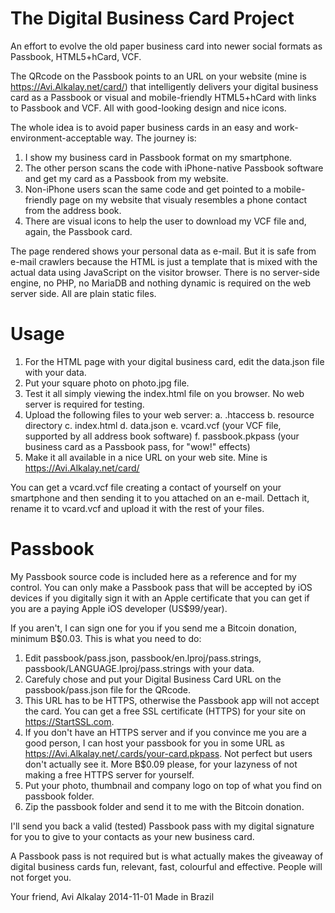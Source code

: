 The Digital Business Card Project
=================================

An effort to evolve the old paper business card into newer social formats as Passbook, HTML5+hCard, VCF.

The QRcode on the Passbook points to an URL on your website (mine is https://Avi.Alkalay.net/card/) that intelligently
delivers your digital business card as a Passbook or visual and mobile-friendly HTML5+hCard with links to Passbook and VCF.
All with good-looking design and nice icons.

The whole idea is to avoid paper business cards in an easy and work-environment-acceptable way. The journey is:

1. I show my business card in Passbook format on my smartphone.
2. The other person scans the code with iPhone-native Passbook software and get my card as a Passbook from my website.
3. Non-iPhone users scan the same code and get pointed to a mobile-friendly page on my website that visualy resembles a phone contact from the address book.
4. There are visual icons to help the user to download my VCF file and, again, the Passbook card.

The page rendered shows your personal data as e-mail. But it is safe from e-mail crawlers because the HTML is just a template that is mixed with
the actual data using JavaScript on the visitor browser. There is no server-side engine, no PHP, no MariaDB and nothing dynamic
is required on the web server side. All are plain static files.

Usage
=====

1. For the HTML page with your digital business card, edit the data.json file with your data.
2. Put your square photo on photo.jpg file. 
3. Test it all simply viewing the index.html file on you browser. No web server is required for testing.
4. Upload the following files to your web server:
	a. .htaccess
	b. resource directory
	c. index.html
	d. data.json
	e. vcard.vcf (your VCF file, supported by all address book software)
	f. passbook.pkpass (your business card as a Passbook pass, for "wow!" effects)
5. Make it all available in a nice URL on your web site. Mine is https://Avi.Alkalay.net/card/

You can get a vcard.vcf file creating a contact of yourself on your smartphone and then sending it to you attached on an e-mail.
Dettach it, rename it to vcard.vcf and upload it with the rest of your files.

Passbook
========

My Passbook source code is included here as a reference and for my control. You can only make a Passbook pass that will be accepted by
iOS devices if you digitally sign it with an Apple certificate that you can get if you are a paying Apple iOS developer (US$99/year).

If you aren't, I can sign one for you if you send me a Bitcoin donation, minimum B$0.03. This is what you need to do:

1. Edit passbook/pass.json, passbook/en.lproj/pass.strings, passbook/LANGUAGE.lproj/pass.strings with your data.
2. Carefuly chose and put your Digital Business Card URL on the passbook/pass.json file for the QRcode.
3. This URL has to be HTTPS, otherwise the Passbook app will not accept the card. You can get a free SSL certificate (HTTPS) for your site on https://StartSSL.com.
4. If you don't have an HTTPS server and if you convince me you are a good person, I can host your passbook for you in some URL as https://Avi.Alkalay.net/.cards/your-card.pkpass. Not perfect but users don't actually see it. More B$0.09 please, for your lazyness of not making a free HTTPS server for yourself.
5. Put your photo, thumbnail and company logo on top of what you find on passbook folder.
6. Zip the passbook folder and send it to me with the Bitcoin donation.

I'll send you back a valid (tested) Passbook pass with my digital signature for you to give to your contacts as your new business card.

A Passbook pass is not required but is what actually makes the giveaway of digital business cards fun, relevant, fast, colourful and effective. People will not forget you.

Your friend,
Avi Alkalay <avi at unix do sh>
2014-11-01
Made in Brazil
